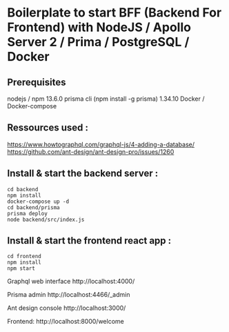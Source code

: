 Boilerplate to start BFF (Backend For Frontend) with NodeJS / Apollo Server 2 / Prima / PostgreSQL / Docker
====================


Prerequisites
--------------------
nodejs / npm 13.6.0
prisma cli (npm install -g prisma) 1.34.10
Docker / Docker-compose

Ressources used :
------------------------
https://www.howtographql.com/graphql-js/4-adding-a-database/
https://github.com/ant-design/ant-design-pro/issues/1260

Install & start the backend server : 
------------------------
```
cd backend
npm install
docker-compose up -d
cd backend/prisma
prisma deploy
node backend/src/index.js
```

Install & start the frontend react app : 
------------------------
```
cd frontend
npm install
npm start
```


Graphql web interface
http://localhost:4000/

Prisma admin
http://localhost:4466/_admin

Ant design console
http://localhost:3000/

Frontend:
http://localhost:8000/welcome
